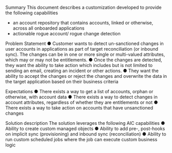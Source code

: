 Summary
This document describes a customization developed to provide the following capabilities
* an account repository that contains accounts, linked or otherwise, across all onboarded applications
* actionable rogue account/ rogue change detection
  
Problem Statement
●	Customer wants to detect un-sanctioned changes in user accounts in applications as part of target reconciliation (or inbound sync). The changes can be in one or more single or multi-valued attributes, which may or may not be entitlements. 
●	Once the changes are detected, they want the ability to take action which includes but is not limited to sending an email, creating an incident or other actions.
●	They want the ability to accept the changes or reject the changes and overwrite the data in the target application based on their business criteria

Expectations
●	There exists a way to get a list of accounts, orphan or otherwise, with account data
●	There exists a way to detect changes in account attributes, regardless of whether they are entitlements or not
●	There exists a way to take action on accounts that have unsanctioned changes

Solution description
The solution leverages the following AIC capabilities
●	Ability to create custom managed objects
●	Ability to add pre-, post-hooks on implicit sync (provisioning) and inbound sync (reconciliation)
●	Ability to run custom scheduled jobs where the job can execute custom business logic

